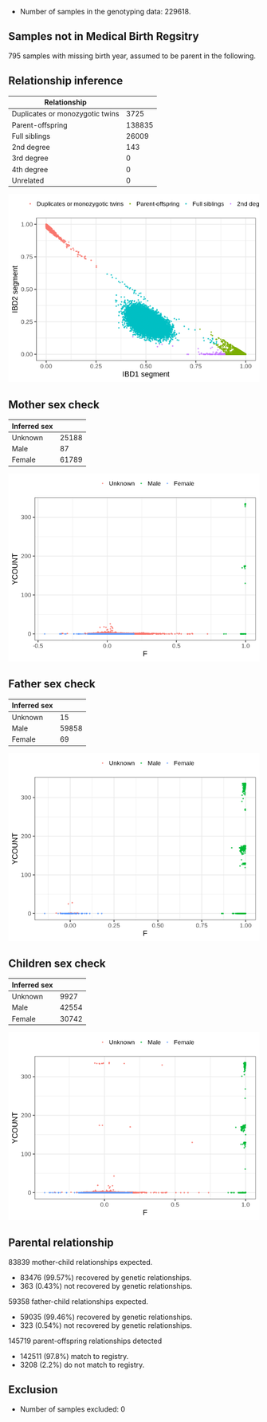 - Number of samples in the genotyping data: 229618.
## Samples not in Medical Birth Regsitry
795 samples with missing birth year, assumed to be parent in the following.
## Relationship inference
| Relationship |   |
| ------------ | - |
| Duplicates or monozygotic twins| 3725 |
| Parent-offspring| 138835 |
| Full siblings| 26009 |
| 2nd degree| 143 |
| 3rd degree| 0 |
| 4th degree| 0 |
| Unrelated| 0 |

![](mod8_psam_reconstruction/ibd_plot.png)
## Mother sex check
| Inferred sex |   |
| ------------ | - |
| Unknown | 25188 |
| Male | 87 |
| Female | 61789 |

![](mod8_psam_reconstruction/mother_sex_plot.png)
## Father sex check
| Inferred sex |   |
| ------------ | - |
| Unknown | 15 |
| Male | 59858 |
| Female | 69 |

![](mod8_psam_reconstruction/father_sex_plot.png)
## Children sex check
| Inferred sex |   |
| ------------ | - |
| Unknown | 9927 |
| Male | 42554 |
| Female | 30742 |

![](mod8_psam_reconstruction/children_sex_plot.png)
## Parental relationship
83839 mother-child relationships expected.
- 83476 (99.57%) recovered by genetic relationships.
- 363 (0.43%) not recovered by genetic relationships.


59358 father-child relationships expected.
- 59035 (99.46%) recovered by genetic relationships.
- 323 (0.54%) not recovered by genetic relationships.


145719 parent-offspring relationships detected
- 142511 (97.8%) match to registry.
- 3208 (2.2%) do not match to registry.


## Exclusion
- Number of samples excluded: 0
